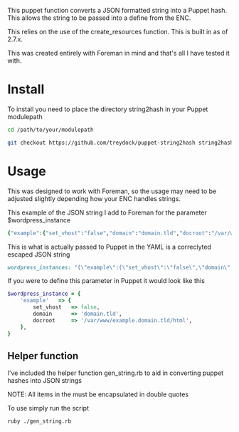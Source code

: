 This puppet function converts a JSON formatted string into a Puppet hash.  This allows the string to be passed into a define from the ENC.

This relies on the use of the create_resources function.  This is built in as of 2.7.x.

This was created entirely with Foreman in mind and that's all I have tested it with.

# Install #

To install you need to place the directory string2hash in your Puppet modulepath

```bash
cd /path/to/your/modulepath

git checkout https://github.com/treydock/puppet-string2hash string2hash
```

# Usage #

This was designed to work with Foreman, so the usage may need to be adjusted slightly depending how your ENC handles strings.

This example of the JSON string I add to Foreman for the parameter $wordpress_instance

```ruby
{"example":{"set_vhost":"false","domain":"domain.tld","docroot":"/var/www/example.domain.tld/html"}}
```

This is what is actually passed to Puppet in the YAML is a correclyted escaped JSON string

```ruby
wordpress_instances: "{\"example\":{\"set_vhost\":\"false\",\"domain\":\"domain.tld\",\"docroot\":\"/var/www/example.domain.tld/html\"}}"
```

If you were to define this parameter in Puppet it would look like this

```ruby
$wordpress_instance = {
	'example'	=> {
		set_vhost	=> false,
		domain		=> 'domain.tld',
		docroot		=> '/var/www/example.domain.tld/html',
	},
}
```

## Helper function ##

I've included the helper function gen_string.rb to aid in converting puppet hashes into JSON strings

NOTE: All items in the must be encapsulated in double quotes

To use simply run the script

```bash
ruby ./gen_string.rb
```

